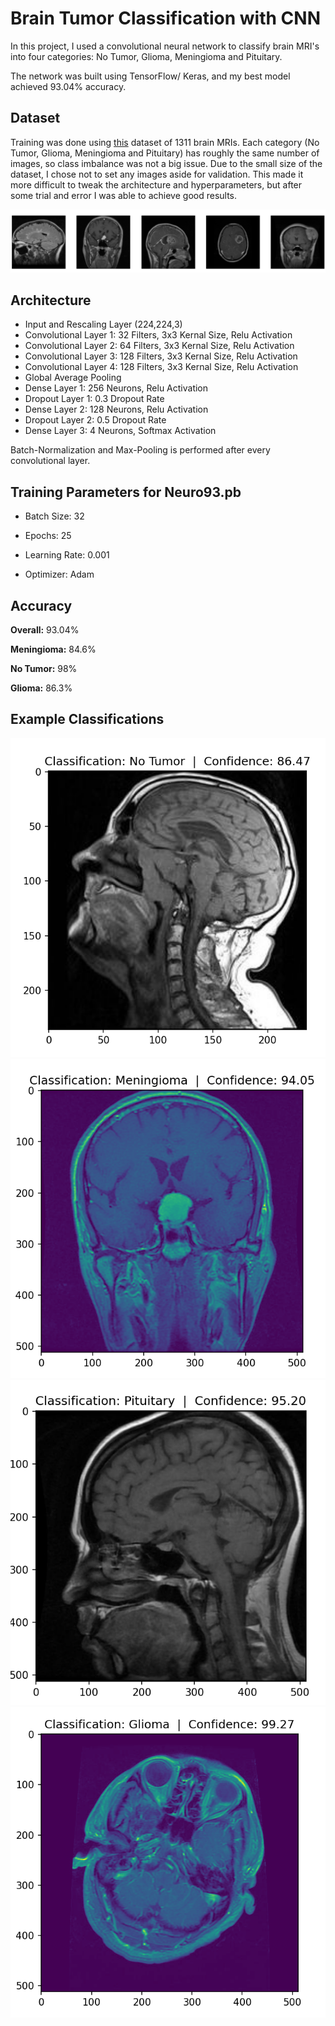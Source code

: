 # **Brain Tumor Classification with CNN**

In this project, I used a convolutional neural network to classify brain MRI's into four categories: No Tumor, Glioma, Meningioma and Pituitary. 

The network was built using TensorFlow/ Keras, and my best model achieved 93.04% accuracy.


## Dataset

Training was done using [this](https://www.kaggle.com/datasets/masoudnickparvar/brain-tumor-mri-dataset) dataset of 1311 brain MRIs. Each category (No Tumor, Glioma, Meningioma and Pituitary) has roughly the same number of images, so class imbalance was not a big issue. 
Due to the small size of the dataset, I chose not to set any images aside for validation. This made it more difficult to tweak the architecture and hyperparameters, but after some trial and error I was able to achieve good results.

![alt text](https://github.com/nathanielce24/Brain-Tumor-Classification-with-CNN/blob/main/UPLOADS/examplescans.png)

## **Architecture**

* Input and Rescaling Layer (224,224,3)
* Convolutional Layer 1: 32 Filters, 3x3 Kernal Size, Relu Activation
* Convolutional Layer 2: 64 Filters, 3x3 Kernal Size, Relu Activation
* Convolutional Layer 3: 128 Filters, 3x3 Kernal Size, Relu Activation
* Convolutional Layer 4: 128 Filters, 3x3 Kernal Size, Relu Activation
* Global Average Pooling
* Dense Layer 1: 256 Neurons, Relu Activation
* Dropout Layer 1: 0.3 Dropout Rate
* Dense Layer 2: 128 Neurons, Relu Activation
* Dropout Layer 2: 0.5 Dropout Rate
* Dense Layer 3: 4 Neurons, Softmax Activation

Batch-Normalization and Max-Pooling is performed after every convolutional layer.

## **Training Parameters for Neuro93.pb**
* Batch Size: 32

* Epochs: 25

* Learning Rate: 0.001

* Optimizer: Adam


## **Accuracy**

**Overall:** 93.04%

**Meningioma:** 84.6%

**No Tumor:** 98%

**Glioma:** 86.3%

##
## **Example Classifications**  

![alt text](https://github.com/nathanielce24/Brain-Tumor-Classification-with-CNN/blob/main/ExampleClassifications/notumor1.png)
![alt text](https://github.com/nathanielce24/Brain-Tumor-Classification-with-CNN/blob/main/ExampleClassifications/meningioma1.png)
![alt text](https://github.com/nathanielce24/Brain-Tumor-Classification-with-CNN/blob/main/ExampleClassifications/pituitary1.png)
![alt text](https://github.com/nathanielce24/Brain-Tumor-Classification-with-CNN/blob/main/ExampleClassifications/glioma1.png)



